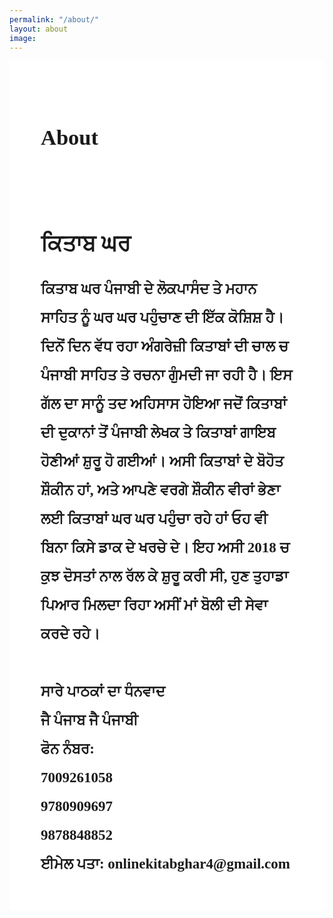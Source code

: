 ```yaml
---
permalink: "/about/"
layout: about
image: 
---
```


<head>
<meta name="viewport" content="width=device-width, initial-scale=1, shrink-to-fit=no">
</head>
<body>
<section>
<h1>About</h1>
<br>
<h2>ਕਿਤਾਬ ਘਰ</h2>
<p1>ਕਿਤਾਬ ਘਰ ਪੰਜਾਬੀ ਦੇ ਲੋਕਪਾਸੰਦ ਤੇ ਮਹਾਨ ਸਾਹਿਤ ਨੂੰ ਘਰ ਘਰ ਪਹੁੰਚਾਣ ਦੀ ਇੱਕ ਕੋਸ਼ਿਸ਼ ਹੈ। ਦਿਨੋਂ ਦਿਨ ਵੱਧ ਰਹਾ ਅੰਗਰੇਜ਼ੀ ਕਿਤਾਬਾਂ ਦੀ ਚਾਲ ਚ ਪੰਜਾਬੀ ਸਾਹਿਤ ਤੇ ਰਚਨਾ ਗੁੰਮਦੀ ਜਾ ਰਹੀ ਹੈ। ਇਸ ਗੱਲ ਦਾ ਸਾਨੂੰ ਤਦ ਅਹਿਸਾਸ ਹੋਇਆ ਜਦੋਂ ਕਿਤਾਬਾਂ ਦੀ ਦੁਕਾਨਾਂ ਤੋਂ ਪੰਜਾਬੀ ਲੇਖਕ ਤੇ ਕਿਤਾਬਾਂ ਗਾਇਬ ਹੋਣੀਆਂ ਸ਼ੁਰੂ ਹੋ ਗਈਆਂ। ਅਸੀ ਕਿਤਾਬਾਂ ਦੇ ਬੋਹੋਤ ਸ਼ੌਕੀਨ ਹਾਂ, ਅਤੇ ਆਪਣੇ ਵਰਗੇ ਸ਼ੌਕੀਨ ਵੀਰਾਂ ਭੇਣਾ ਲਈ ਕਿਤਾਬਾਂ ਘਰ ਘਰ ਪਹੁੰਚਾ ਰਹੇ ਹਾਂ ਓਹ ਵੀ ਬਿਨਾ ਕਿਸੇ ਡਾਕ ਦੇ ਖਰਚੇ ਦੇ। ਇਹ ਅਸੀ 2018 ਚ ਕੁਝ ਦੋਸਤਾਂ ਨਾਲ ਰੱਲ ਕੇ ਸ਼ੁਰੂ ਕਰੀ ਸੀ, ਹੁਣ ਤੁਹਾਡਾ ਪਿਆਰ ਮਿਲਦਾ ਰਿਹਾ ਅਸੀਂ ਮਾਂ ਬੋਲੀ ਦੀ ਸੇਵਾ ਕਰਦੇ ਰਹੇ। 
</p1><br><br>
<p2>ਸਾਰੇ ਪਾਠਕਾਂ ਦਾ ਧੰਨਵਾਦ </p2>
<br>
<span>ਜੈ ਪੰਜਾਬ ਜੈ ਪੰਜਾਬੀ</span><br>
<p3>ਫੋਨ ਨੰਬਰ:<br> 7009261058 <br>9780909697 <br> 9878848852<br></p3>
<p4>ਈਮੇਲ ਪਤਾ: </p4><span type="email">onlinekitabghar4@gmail.com</span>
</section>
</body>
<style>
  .content{
    background-image: url('https://i.postimg.cc/RhLYkMNB/lilies-of-the-valley-2454762.jpg');
    -webkit-background-size: cover;
  -moz-background-size: cover;
  -o-background-size: cover;
  background-size: cover;
  }
section{
  align: center;
  padding:50px;
  /* margin:200px; */
  font-size: 23px;
  font-family: Raavi;
  letter-spacing: 125%;
  line-height: 200%;
  font-weight: 900;
  background-color:rgba(255,255,255,0.9);
}
@media only screen and (max-width: 600px) {
  section{
  padding:15px;
  font-size: 20px;
  letter-spacing: 10%;
  }
}

</style>